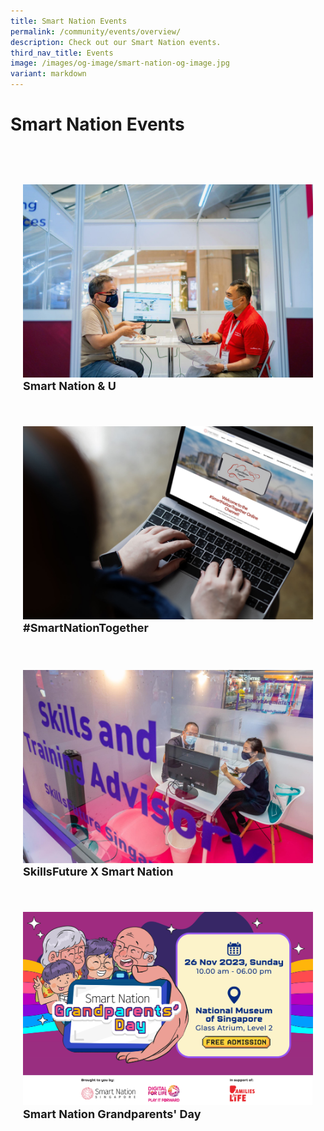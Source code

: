 ```yaml
---
title: Smart Nation Events
permalink: /community/events/overview/
description: Check out our Smart Nation events.
third_nav_title: Events
image: /images/og-image/smart-nation-og-image.jpg
variant: markdown
---
```

# Smart Nation Events

<div class="row" style="padding: 40px 0px 10px 0px;">
  <div class="col" style="padding: 20px 20px 0px 20px;"> 
    <a href="/community/events/snu"><img src="/images/community/events/snu-01.jpeg" alt="Smart Nation &amp; U"></a><br>
    <div class="header" style="font-size:18px"><b>Smart Nation &amp; U</b></div><br>
  </div> &nbsp; &nbsp; &nbsp; &nbsp; 
  	<div class="col" style="padding: 20px 20px 0px 20px;"> 
      <a href="/community/events/snt"><img src="/images/community/events/snt%20image.jpg" alt="#SmartNationTogether"></a><br>
      <div class="header" style="font-size:18px"><b>#SmartNationTogether</b></div><br>
  </div>
 </div>
 
 <div class="row" style="padding: 10px 0px 10px 0px;">  
  <div class="col" style="padding: 20px 20px 0px 20px;"> 
	    <a href="/community/events/sfxsn"><img src="/images/community/events/sn-skillsfuture-01.jpeg" alt="SkillsFuture X Smart Nation"></a><br>
     <div class="header" style="font-size:18px"><b>SkillsFuture X Smart Nation</b></div><br>
  </div> &nbsp; &nbsp; &nbsp; &nbsp; 
  	<div class="col" style="padding: 20px 20px 0px 20px;">
			<a href="/community/events/grandparentsday"><img src="/images/community/events/sndgo_grandparents_day_website_banner_v1-01.jpg" alt="Smart Nation Grandparents Day"></a><br>
      <div class="header" style="font-size:18px"><b>Smart Nation Grandparents' Day</b></div><br>
  </div>
 </div>
